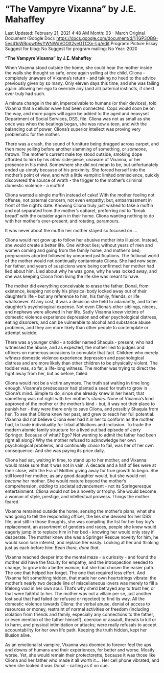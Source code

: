 # “The Vampyre Vixanna” by J.E. Mahaffey

Last Updated: February 21, 2021 4:48 AM
Month: 03 - March
Original Document (Google Doc): https://docs.google.com/document/d/1j1GP3OBG-5es41oWRppwt9wYWNWdVOOX2veOTCXn-Lg/edit
Program: Picture Essay
Suggest for blog: No
Suggest for program mailing: No
Year: 2020

**“The Vampyre Vixanna” by J.E. Mahaffey**

When Vixanna stood outside the home, she could hear the mother inside the walls she thought so safe, once again yelling at the child, Cliona - completely unaware of Vixanna’s return - and taking no heed to the advice previously given by so many. Only eleven days this time, and she was failing again: allowing her ego to override any (and all) paternal instincts, if she’d ever truly had such.

A minute change in the air, imperceivable to humans (or their devices), told Vixanna that a cellular wave had been connected. Cops would soon be on the way, and more pages will again be added to the aged and heavyset Department of Social Services, DSS, file. Cliona was not as small as she once was when the beatings began, she was now a teen, and with the balancing out of power, Cliona’s superior intellect was proving very problematic for the mother.

There was a crash, the sound of furniture being dragged across carpet, and then more yelling before another slamming of something, or *someone*, thrown. The mother’s current male toy stood outside, smoking dope afforded to him by his *other* side-piece, unaware of Vixanna, or her presence in his mind. Somewhere she did not mean to be, but unfortunately ended up simply because of his proximity. She forced herself into the mother’s point of view, and with a little vampiric limited omniscience, quickly discovered the source of wrath - the trigger to the mother’s criminal domestic violence - a muffin!

Cliona wanted a single muffin instead of cake! With the mother feeling not offense, not paternal concern, not even empathy; but, embarrassment in front of the night’s date. Knowing Cliona truly just wished to take a muffin and eat separated from the mother’s cabaret, preferring *not* to “break bread” with the outsider again in their home. Cliona wanting nothing to do with her mother’s ever-present, and rotating, paramours.

It was never about the muffin her mother stayed so focused on….

Cliona would not grow up to follow her abusive mother into illusion. Instead, she would create a better life. One without lies; without years of men and women coming and going from the family home, and mother’s bed; pregnancies aborted followed by unearned justifications. The fictional world of the mother would not continually contaminate Cliona. She had now seen her father, and years of suspicions were being confirmed: her mother had lied about him. Lied about why he was gone, why he was locked away, and she was keeping Cliona from living the life she was meant to have.

The mother did everything conceivable to erase the father, Donal, from existence, keeping not only his physical body locked away out of their daughter’s life - but any reference to him, his family, friends, or life whatsoever. At any cost, it was a decision she held to adamantly, and to her daughter’s psychological expense. Not even Cliona’s other siblings, nieces, and nephews were allowed in her life. Sadly Vixanna knew victims of domestic violence experience depression and other psychological distress, eating disorders, and can be vulnerable to alcohol and substance abuse problems, and they are more likely than other people to contemplate or attempt suicide.

There was a younger child - a toddler named Shaquia - present, who had witnessed the abuse, and as expected, the mother lied to judges and officers on numerous occasions to convulate that fact. Children who merely *witness* domestic violence experience depression and psychological distress and are more likely than other children to be physically violent. The toddler was, so far, a life-long witness. The mother was trying to direct the fight away from her, but as before, failed.

Cliona would not be a victim anymore. The truth sat waiting in time long enough. Vixanna’s predecessor had planted a seed for truth to grow in Cliona’s mind. Simple to do, since she already knew in her heart, that something was not right with her mother’s *stories*. None of Vixanna’s kind approved of the mother or the mother’s kind - but, it was not their place to punish her - they were there only to save Cliona, and possibly Shaquia from her. To see that Cliona knew her past, and grew to reach her full potential. Vixanna did not believe Cliona ever had it in her to conform as the mother had, to trade individuality for tribal affiliations and inclusion. To trade the modern atomic family structure for a lived out bad episode of Jerry Springer. Because of what? Ego? Not wanting to admit the father had been right all along? Why the mother refused to acknowledge her own psychological problems, and continually *chose* to fail, was her of her own consequence. And she was paying its price daily.

Cliona had sat, waiting in time, to stand up to her mother, and Vixanna would make sure that it was not in vain. A decade and a half of lies were at their close, with the Era of Mother giving away for true growth to begin. She still loved her mother, as any good daughter would, but she would not *become* her mother. She would mature beyond the mother’s comprehension, *adding* to societal advancement - not its Springeresque entertainment. Cliona would not be a novelty or trophy. She would become a woman of style, prestige, and intellectual prowess. Things the mother feared.

Vixanna remained outside the home, sensing the mother’s plans, what she was going to tell the responding officer, the lies she devised for her DSS file, and still in those thoughts, she was compiling the list for her boy toy’s replacement, an assortment of genders and races, people she knew would eagerly jump in to replace him in her bed - knowing her would only stay if desperate. The mother knew she was a Springer Rescue novelty for him, he would soon lose interest, and replace her easily. Looking at her and thinking just as each before him: *Been there, done that*.

Vixanna reached deeper into the mental maze - a curiosity - and found the mother *did* have the faculty for empathy, and the introspection needed to change, to grow into a better woman; but she had chosen the easier path. The one that helped her forget. The one that required less effort. And Vixanna felt something hidden, that made her own heartstrings vibrate: the mother’s nearly two decade line of miscellaneous lovers was merely to fill a lifelong void in her own soul. That’s why she’d betrayed any to trust her, or that were faithful to her. The mother was not a villain per se, just another lost soul that had failed (or refused or rejected) to find its way. All the domestic violence towards Cliona: the verbal abuse, denial of access to resources or money, restraint of normal activities or freedom (including isolation from friends and family, especially any connections to the father, or even mention of the father himself), coercion or assault, threats to kill or to harm, and physical intimidation or attacks; were really refusals to accept accountability for her own life path. Keeping the truth hidden, kept her illusion alive.

As an emotionalist vampire, Vixanna was doomed to forever feel the ups and downs of humans and their experiences, for better and worse. Mostly worse. Yet, she would remain their protectorette, because it was those like Cliona and her father who made it all worth it…. Her cell phone vibrated, and when she looked it was Donal - calling as if on cue.